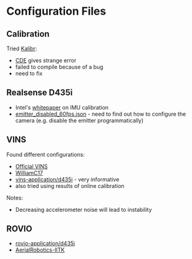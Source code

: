 # Configuration Files

## Calibration

Tried [Kalibr](https://github.com/ethz-asl/kalibr):

- [CDE](https://github.com/ethz-asl/kalibr/wiki/downloads) gives strange error
- failed to compile because of a bug
- need to fix

## Realsense D435i

- Intel's [whitepaper](https://www.intel.com/content/dam/support/us/en/documents/emerging-technologies/intel-realsense-technology/RealSense_Depth_D435i_IMU_Calib.pdf?language=en_US) on IMU calibration
- [emitter_disabled_60fps.json](https://github.com/engcang/rovio-application/blob/master/d435i/emitter_disabled_60fps.json) - need to find out how to configure the camera (e.g. disable the emitter programmatically)

## VINS

Found different configurations:

- [Official VINS](https://github.com/mhc994/VINS-Fusion/tree/wz_fly/config/realsense_d435i)
- [WilliamC17](https://www.cnblogs.com/williamc17/p/10748946.html)
- [vins-application/d435i](https://github.com/engcang/vins-application) - very informative
- also tried using results of online calibration

Notes:

- Decreasing accelerometer noise will lead to instability

## ROVIO

- [rovio-application/d435i](https://github.com/engcang/rovio-application/tree/master/d435i)
- [AerialRobotics-IITK](https://github.com/AerialRobotics-IITK/rovio/blob/master/cfg/rovio.info#L21)



